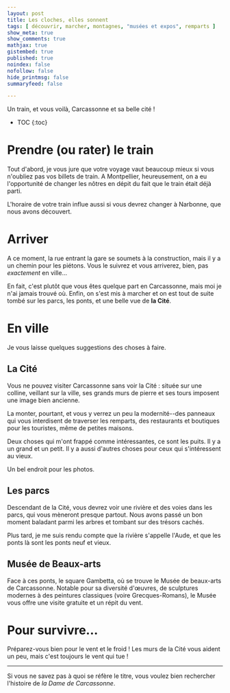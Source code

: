 ```yaml
---
layout: post
title: Les cloches, elles sonnent
tags: [ découvrir, marcher, montagnes, "musées et expos", remparts ]
show_meta: true
show_comments: true
mathjax: true
gistembed: true
published: true
noindex: false
nofollow: false
hide_printmsg: false
summaryfeed: false

---
```


Un train, et vous voilà, Carcassonne et sa belle cité !

* TOC
{:toc}

# Prendre (ou rater) le train

Tout d'abord, je vous jure que votre voyage vaut beaucoup mieux si vous n'oubliez
pas vos billets de train. A Montpellier, heureusement, on a eu l'opportunité de
changer les nôtres en dépit du fait que le train était déjà parti.

L'horaire de votre train influe aussi si vous devrez changer à Narbonne, que
nous avons découvert.

# Arriver

A ce moment, la rue entrant la gare se soumets à la construction, mais il y a
un chemin pour les piétons. Vous le suivrez et vous arriverez, bien, pas
*exactement* en ville...

En fait, c'est plutôt que vous êtes quelque part en Carcassonne, mais moi je
n'ai jamais trouvé où. Enfin, on s'est mis à marcher et on est tout de suite
tombé sur les parcs, les ponts, et une belle vue de __la Cité__.

# En ville

Je vous laisse quelques suggestions des choses à faire.

## La Cité

Vous ne pouvez visiter Carcassonne sans voir la Cité : située sur une colline,
veillant sur la ville, ses grands murs de pierre et ses tours imposent une image
bien ancienne.

La monter, pourtant, et vous y verrez un peu la modernité--des panneaux qui vous
interdisent de traverser les remparts, des restaurants et boutiques pour les
touristes, même de petites maisons.

Deux choses qui m'ont frappé comme intéressantes, ce sont les puits. Il y a un
grand et un petit. Il y a aussi d'autres choses pour ceux qui s'intéressent au
vieux.

Un bel endroit pour les photos.

## Les parcs

Descendant de la Cité, vous devrez voir une rivière et des voies dans les parcs,
qui vous mèneront presque partout. Nous avons passé un bon moment baladant parmi
les arbres et tombant sur des trésors cachés.

Plus tard, je me suis rendu compte que la rivière s'appelle l'Aude, et que les
ponts là sont les ponts neuf et vieux.

## Musée de Beaux-arts

Face à ces ponts, le square Gambetta, où se trouve le Musée de beaux-arts de
Carcassonne. Notable pour sa diversité d'œuvres, de sculptures modernes à des
peintures classiques (voire Grecques-Romans), le Musée vous offre une visite
gratuite et un répit du vent.

# Pour survivre...

Préparez-vous bien pour le vent et le froid ! Les murs de la Cité vous aident un
peu, mais c'est toujours le vent qui tue !

---

Si vous ne savez pas à quoi se réfère le titre, vous voulez bien rechercher
l'histoire de *la Dame de Carcassonne*.

<!---
vim: spell spelllang=fr
-->
